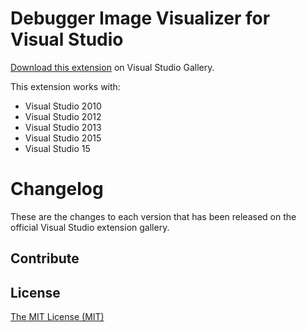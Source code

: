 # Debugger Image Visualizer for Visual Studio



[Download this extension](https://visualstudiogallery.msdn.microsoft.com/xxxxxxxx-xxxx-xxxx-xxxx-xxxxxxxxxxxx) on Visual Studio Gallery.

This extension works with:
* Visual Studio 2010
* Visual Studio 2012
* Visual Studio 2013
* Visual Studio 2015
* Visual Studio 15



# Changelog

These are the changes to each version that has been released
on the official Visual Studio extension gallery.



## Contribute

## License

[The MIT License (MIT)](LICENSE)
